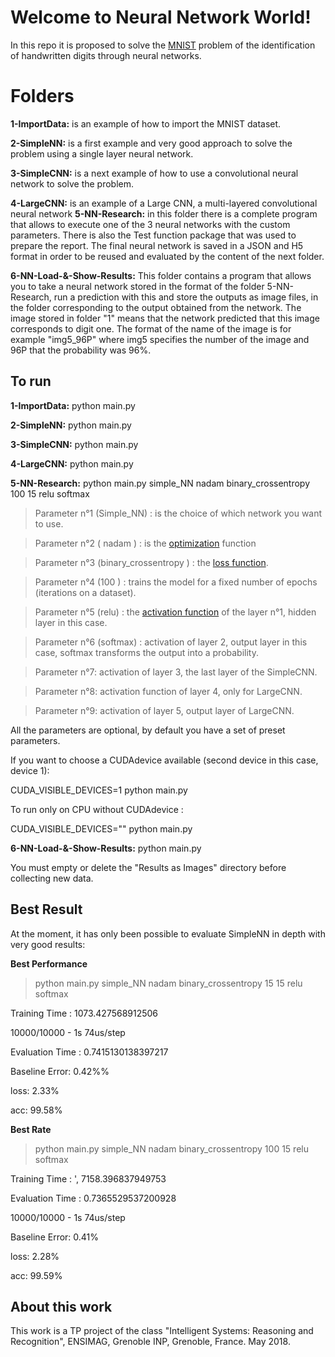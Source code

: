 # Welcome to Neural Network World!

In this repo it is proposed to solve the [MNIST](https://en.wikipedia.org/wiki/MNIST_database) problem of the identification of handwritten digits through neural networks.


# Folders

**1-ImportData:** is an example of how to import the MNIST dataset.

**2-SimpleNN:**  is a first example and very good approach to solve the problem using a single layer neural network.

**3-SimpleCNN:** is a next example of how to use a convolutional neural network to solve the problem.

**4-LargeCNN:** is an example of a Large CNN, a multi-layered convolutional neural network
**5-NN-Research:** in this folder there is a complete program that allows to execute one of the 3 neural networks with the custom parameters. There is also the Test function package that was used to prepare the report. The final neural network is saved in a JSON and H5 format in order to be reused and evaluated by the content of the next folder.

**6-NN-Load-&-Show-Results:** This folder contains a program that allows you to take a neural network stored in the format of the folder 5-NN-Research, run a prediction with this and store the outputs as image files, in the folder corresponding to the output obtained from the network.
The image stored in folder "1" means that the network predicted that this image corresponds to digit one. The format of the name of the image is for example "img5_96P" where img5 specifies the number of the image and 96P that the probability was 96%.


## To run

**1-ImportData:**  python main.py

**2-SimpleNN:** python main.py

**3-SimpleCNN:** python main.py

**4-LargeCNN:** python main.py

**5-NN-Research:**
  python main.py simple_NN nadam binary_crossentropy 100 15 relu softmax


> Parameter n°1 (Simple_NN) : is the choice of which network you want to use.

> Parameter n°2 ( nadam ) : is the [optimization](https://keras.io/optimizers/) function 

> Parameter n°3 (binary_crossentropy ) : the [loss function](https://keras.io/losses/).

> Parameter n°4 (100 ) : trains the model for a fixed number of epochs (iterations on a dataset).

> Parameter n°5 (relu) : the [activation function](https://keras.io/activations/) of the layer n°1, hidden layer in this case.

> Parameter n°6 (softmax) : activation of layer 2, output layer in this case, softmax transforms the output into a probability.

> Parameter n°7: activation of layer 3, the last layer of the SimpleCNN.

> Parameter n°8: activation function of layer 4, only for LargeCNN.

> Parameter n°9: activation of layer 5, output layer of LargeCNN.


All the parameters are optional, by default you have a set of preset parameters.

If you want to choose a CUDAdevice available (second device in this case, device 1):

CUDA_VISIBLE_DEVICES=1  python main.py 

To run only on CPU without CUDAdevice :

CUDA_VISIBLE_DEVICES=""  python main.py 

**6-NN-Load-&-Show-Results:** python main.py

You must empty or delete the "Results as Images" directory before collecting new data.

## Best Result
At the moment, it has only been possible to evaluate SimpleNN in depth with very good results:

**Best Performance**
>python main.py simple\_NN nadam binary\_crossentropy 15 15 relu softmax

Training Time :  1073.427568912506

10000/10000 - 1s 74us/step

Evaluation Time :  0.7415130138397217

Baseline Error: 0.42%%

loss: 2.33%

acc: 99.58%

**Best Rate**
>python main.py simple_NN nadam binary_crossentropy 100 15 relu softmax

Training Time : ', 7158.396837949753

Evaluation Time :  0.7365529537200928

10000/10000 - 1s 74us/step

Baseline Error: 0.41%

loss: 2.28%

acc: 99.59%


## About this work

This work is a TP project of the class  "Intelligent Systems: Reasoning and Recognition", ENSIMAG, Grenoble INP, Grenoble, France.
May 2018.
